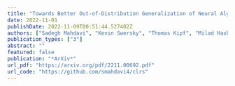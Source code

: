 ```yaml
---
title: "Towards Better Out-of-Distribution Generalization of Neural Algorithmic Reasoning Tasks"
date: 2022-11-01
publishDate: 2022-11-09T00:51:44.527402Z
authors: ["Sadegh Mahdavi", "Kevin Swersky", "Thomas Kipf", "Milad Hashemi", "Christos Thrampoulidis", "Renjie Liao"]
publication_types: ["3"]
abstract: ""
featured: false
publication: "*ArXiv*"
url_pdf: "https://arxiv.org/pdf/2211.00692.pdf"
url_code: "https://github.com/smahdavi4/clrs"
---
```


